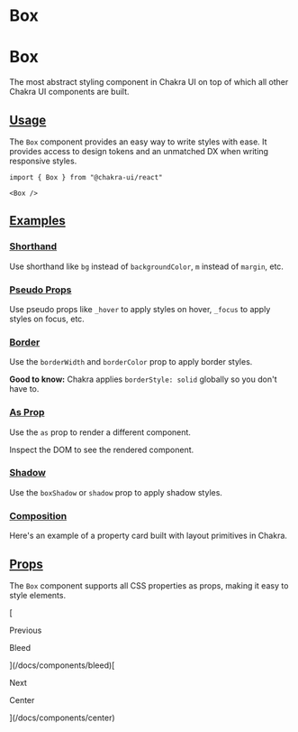 # Box

Box
===

The most abstract styling component in Chakra UI on top of which all other Chakra UI components are built.

[Usage](#usage)
---------------

The `Box` component provides an easy way to write styles with ease. It provides access to design tokens and an unmatched DX when writing responsive styles.

```
import { Box } from "@chakra-ui/react"
```

```
<Box />
```

[Examples](#examples)
---------------------

### [Shorthand](#shorthand)

Use shorthand like `bg` instead of `backgroundColor`, `m` instead of `margin`, etc.

### [Pseudo Props](#pseudo-props)

Use pseudo props like `_hover` to apply styles on hover, `_focus` to apply styles on focus, etc.

### [Border](#border)

Use the `borderWidth` and `borderColor` prop to apply border styles.

**Good to know:** Chakra applies `borderStyle: solid` globally so you don't have to.

### [As Prop](#as-prop)

Use the `as` prop to render a different component.

Inspect the DOM to see the rendered component.

### [Shadow](#shadow)

Use the `boxShadow` or `shadow` prop to apply shadow styles.

### [Composition](#composition)

Here's an example of a property card built with layout primitives in Chakra.

[Props](#props)
---------------

The `Box` component supports all CSS properties as props, making it easy to style elements.

[

Previous

Bleed



](/docs/components/bleed)[

Next

Center



](/docs/components/center)